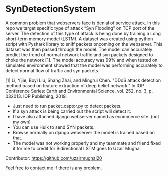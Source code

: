 # SynDetectionSystem

A common problem that webservers face is denial of service attack. In this repo we target specific type of attack “Syn Flooding” on TCP port of the server. The detection of this type of attack is being done by training a Long short-term memory model (LSTM). A dataset was created using python script with Pyshark library to sniff packets oncoming on the webserver. This dataset was then passed through the model. The model can accurately predict the trend of normal network traffic and syn packets designed to choke the network [1]. The model accuracy was 99% and when tested on simulated environment showed that the model was performing accurately to detect normal flow of traffic and syn packets.

[1] Li, Yijie, Boyi Liu, Shang Zhai, and Mingrui Chen. "DDoS attack detection method based on feature extraction of deep belief network." In IOP Conference Series: Earth and Environmental Science, vol. 252, no. 3, p. 032013. IOP Publishing, 2019. 


- Just need to run packet_captor.py to detect packets.
- If a syn attack is being carried out the script will detect it.
- I have also attached django webserver named as ecommerce site. (not my own)
- You can use Hulk to send SYN packets.
- Browse normally on django webserver the model is trained based on that.
- The model was not working properly and my teammate and friend fixed it for me to credit for Bidirectional LSTM goes to Uzair Mughal

Contributor: https://github.com/uzairmughal20

Feel free to contact me if there is any problem.
